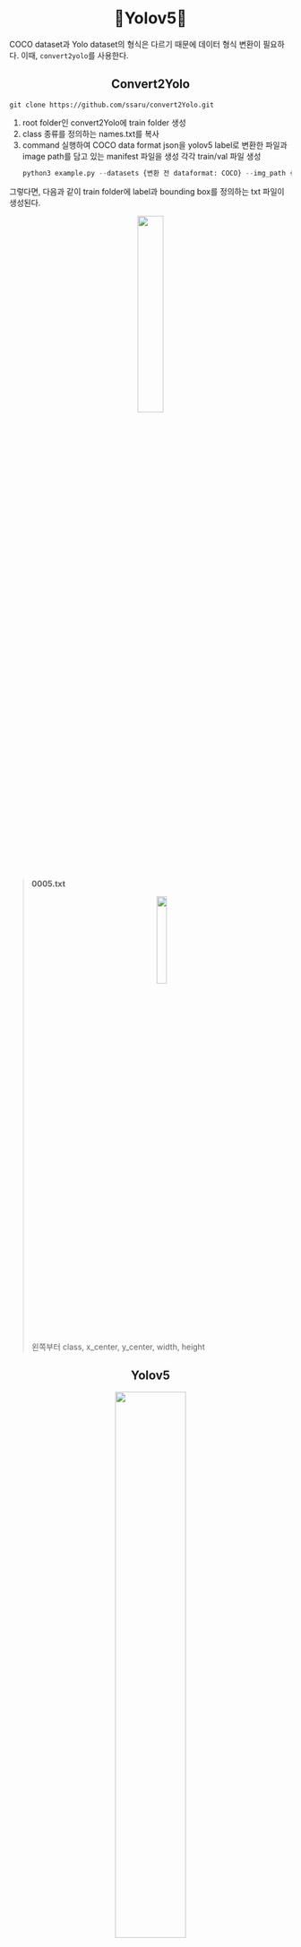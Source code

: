 <div align=center>
  <h1> 🚀Yolov5🚀 </h1>
</div>

COCO dataset과 Yolo dataset의 형식은 다르기 때문에 데이터 형식 변환이 필요하다. 이때, `convert2yolo`를 사용한다.

<div align=center>
  <h2>Convert2Yolo</h2>
</div>

```
git clone https://github.com/ssaru/convert2Yolo.git
```

1. root folder인 convert2Yolo에 train folder 생성
2. class 종류를 정의하는 names.txt를 복사
3. command 실행하여 COCO data format json을 yolov5 label로 변환한 파일과 image path를 담고 있는 manifest 파일을 생성 각각 train/val 파일 생성
    ```python
    python3 example.py --datasets {변환 전 dataformat: COCO} --img_path {변환할 이미지 경로} --label {json file 경로} --convert_output_path ./ --img_type ".jpg" --manifest_path ./ --cls_list_file {names.txt 경로}
    ```
그렇다면, 다음과 같이 train folder에 label과 bounding box를 정의하는 txt 파일이 생성된다.

<p align="center"><img src="https://user-images.githubusercontent.com/57162812/159856733-6579e32e-251d-43cb-93d1-37e8836e3e43.png" width = "30%"></p>

> **0005.txt**
> 
> <p align="center"><img src="https://user-images.githubusercontent.com/57162812/159856887-9bf95617-514f-443c-a17a-53fc66967deb.png" width="20%"></p>
> 왼쪽부터 class, x_center, y_center, width, height

<div align=center>
  <h2>Yolov5</h2>
</div>

<p align="center"><img src="https://github.com/ultralytics/yolov5/releases/download/v1.0/splash.jpg" width="50%"></p>

```python 
git clone https://github.com/open-mmlab/mmdetection.git
```

1. convert2yolo로 생성된 txt file을 image가 있는 folder로 변경해준다.
2. train/val 이미지의 경로들을 작성한 txt file을 만들어 준다.
    > **train_1.txt**
    > <p align="center"><img src="https://user-images.githubusercontent.com/57162812/162350254-d718a41a-7113-48a2-bdc9-28d9ac3088a3.png" width="50%"></p>
3. yolov5/data에 custom_data.yaml을 생성해준다. (data 경로 설정 및 class_num 설정)
    ```yaml
    # cutom_data.yaml
    train: {train_1.txt 파일 경로}
    val: {val_1.txt 파일 경로}
    nc: 10
    names: ['General trash', 'Paper', 'Paper pack', 'Metal', 'Glass', 'Plastic', 'Styrofoam', 'Plastic bag', 'Battery', Clothing]
    ```
    
4. yolov5 folder로 directory를 설정 후, train.py를 실행시킨다.
      ```python
       python train.py --data ./data/custom_data.yaml --cfg ./models/yolov5x.yaml --weight yolov5x.pt --batch 16 --workers 4 --epochs 100 --name yolov5x_100
       ```
       - data : custom_data 경로
       - cfg : 사용할 모델 : yolov5/models에서 확인 가능
       - weight : 사용할 모델의 pretained weight
       - best.pt : best mAP 기준, latest.pt : 마지막 model 
5. 생성된 pt file을 사용해 inference를 진행한다.
    '''python
    python detect.py --source /opt/ml/detection/dataset/test --save-txt --save-conf --con-thres {값} --weights {model 저장 경로} --augment
    ```
    - source : test image가 들어있는 folder의 경로
    - save-txt : bbox 좌표 저장
    - save-conf : confidence score 저장
    - con-thres : confidence threshold 지정
    - iou-thres : iou threshold 지정
    - weights : inference 실행할 model의 weight 경로 : pt 파일 : 여러개 작성시 ensemble 
    - augment : tta 
